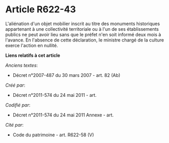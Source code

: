 # Article R622-43

L'aliénation d'un objet mobilier inscrit au titre des monuments historiques appartenant à une collectivité territoriale ou à
l'un de ses établissements publics ne peut avoir lieu sans que le préfet n'en soit informé deux mois à l'avance. En l'absence
de cette déclaration, le ministre chargé de la culture exerce l'action en nullité.

**Liens relatifs à cet article**

_Anciens textes_:

  - Décret n°2007-487 du 30 mars 2007 - art. 82 (Ab)

_Créé par_:

  - Décret n°2011-574 du 24 mai 2011  - art.

_Codifié par_:

  - Décret n°2011-574 du 24 mai 2011 Annexe - art.

_Cité par_:

  - Code du patrimoine - art. R622-58 (V)
